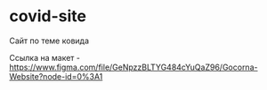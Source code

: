 # covid-site
Сайт по теме ковида

Ссылка на макет - https://www.figma.com/file/GeNpzzBLTYG484cYuQaZ96/Gocorna-Website?node-id=0%3A1
